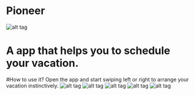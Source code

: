# Pioneer
![alt tag](https://cloud.githubusercontent.com/assets/17296898/16355636/d1eee11a-3a71-11e6-8ed1-a875c65a88c1.png)
# A app that helps you to schedule your vacation.

#How to use it?
Open the app and start swiping left or right to arrange your vacation instinctively.
![alt tag](https://cloud.githubusercontent.com/assets/17296898/16355632/c79b160c-3a71-11e6-9cc2-44135597688d.png)
![alt tag](https://cloud.githubusercontent.com/assets/17296898/16355633/c9eaeaa4-3a71-11e6-80e9-13fd9bd0942d.png)
![alt tag](https://cloud.githubusercontent.com/assets/17296898/16355634/cf5cfb3a-3a71-11e6-97f3-7793b6ca3859.png)
![alt tag](https://cloud.githubusercontent.com/assets/17296898/16355679/faa48d0c-3a72-11e6-88fb-9de8925f9140.png)
![alt tag](https://cloud.githubusercontent.com/assets/17296898/16363783/60605014-3b8a-11e6-9bae-17bff989fb0e.jpg)

